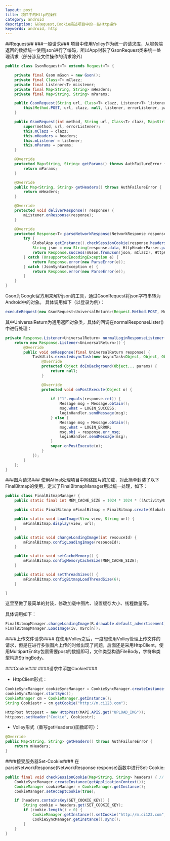 ```yaml
---
layout: post
title: 项目中的Http的操作
category: android
description: 从Request,Cookie简述项目中的一些Http操作
keywords: android, http
---
```



##Request##
###一般请求###
项目中使用Volley作为统一的请求库，从服务端返回的数据统一使用json进行了编码，所以App封装了GsonRequest类来统一处理请求（部分涉及文件操作的请求除外）


```java
public class GsonRequest<T> extends Request<T> {

	private final Gson mGson = new Gson();
	private final Class<T> mClazz;
	private final Listener<T> mListener;
	private final Map<String, String> mHeaders;
	private final Map<String, String> mParams;

	public GsonRequest(String url, Class<T> clazz, Listener<T> listener, ErrorListener errorListener, Map<String, String> params) {
		this(Method.POST, url, clazz, null, listener, errorListener, params);
	}

	public GsonRequest(int method, String url, Class<T> clazz, Map<String, String> headers, Listener<T> listener, ErrorListener errorListener, Map<String, String> params) {
		super(method, url, errorListener);
		this.mClazz = clazz;
		this.mHeaders = headers;
		this.mListener = listener;
		this.mParams = params;
	}

	@Override
	protected Map<String, String> getParams() throws AuthFailureError {
		return mParams;
	}

	@Override
	public Map<String, String> getHeaders() throws AuthFailureError {
		return mHeaders;
	}

	@Override
	protected void deliverResponse(T response) {
		mListener.onResponse(response);
	}

	@Override
	protected Response<T> parseNetworkResponse(NetworkResponse response) {
		try {
			GlobalApp.getInstance().checkSessionCookie(response.headers);
			String json = new String(response.data, HttpHeaderParser.parseCharset(response.headers));
			return Response.success(mGson.fromJson(json, mClazz), HttpHeaderParser.parseCacheHeaders(response));
		} catch (UnsupportedEncodingException e) {
			return Response.error(new ParseError(e));
		} catch (JsonSyntaxException e) {
			return Response.error(new ParseError(e));
		}
	}
}
```

Gson为Google官方用来解析json的工具，通过GsonRequest将json字符串转为Android中的对象。
具体调用如下（以登录为例）：


```java
executeRequest(new GsonRequest<UniversalReturn>(Request.Method.POST, MAPI.APIS.get("NORMALLOGIN"), UniversalReturn.class, GlobalApp.getInstance().getHeader(LoginAty.this), normalLoginResponseListener(), errorListener(), dataMap));
```


其中UniversalReturn为通用返回对象类，具体的回调在normalResponseLister()中进行处理：


```java
private Response.Listener<UniversalReturn> normalLoginResponseListener() {
	return new Response.Listener<UniversalReturn>() {
		@Override
		public void onResponse(final UniversalReturn response) {
			TaskUtils.executeAsyncTask(new AsyncTask<Object, Object, Object>() {
				@Override
				protected Object doInBackground(Object... params) {
					return null;
				}

				@Override
				protected void onPostExecute(Object o) {
	
					if ("1".equals(response.ret)) {
						Message msg = Message.obtain();
						msg.what = LOGIN_SUCCESS;
						loginHandler.sendMessage(msg);
					} else {
						Message msg = Message.obtain();
						msg.what = LOGIN_ERROR;
						msg.obj = response.err_msg;
						loginHandler.sendMessage(msg);
					}
					super.onPostExecute(o);
				}
			});
		}
	};
}
```


###图片请求###
使用Afinal处理项目中网络图片的加载，对此简单封装了以下FinalBitmap的使用，定义了FinalBitmapManager用以统一处理，如下：


```java
public class FinalBitmapManager {
	public static final int MEM_CACHE_SIZE = 1024 * 1024 * ((ActivityManager) GlobalApp.getInstance().getContext().getSystemService(Context.ACTIVITY_SERVICE)).getMemoryClass() / 3;

	public static FinalBitmap mFinalBitmap = FinalBitmap.create(GlobalApp.getInstance().getApplicationContext());

	public static void LoadImage(View view, String url) {
		mFinalBitmap.display(view, url);
	}

	public static void changeLoadingImage(int resouceId) {
		mFinalBitmap.configLoadingImage(resouceId);
	}

	public static void setCacheMemory() {
		mFinalBitmap.configMemoryCacheSize(MEM_CACHE_SIZE);
	}

	public static void setThreadSizes() {
		mFinalBitmap.configBitmapLoadThreadSize(6);
	}

}
```


这里至做了最简单的封装，修改加载中图片、设置缓存大小、线程数量等。


具体调用如下：


```java
FinalBitmapManager.changeLoadingImage(R.drawable.default_advertisement);
FinalBitmapManager.LoadImage(iv, mSrc[n]);
```

####上传文件请求####
在使用Volley之后，一度想使用Volley管理上传文件的请求，但是在进行多张图片上传的时候出现了问题，后面还是采用HttpClient，使用MultipartEntity包裹需要post的数据即可，文件类型构造FileBody，字符串类型构造StringBody。


###Cookie###
####请求中添加Cookie####
+ HttpClient形式：


```java
CookieSyncManager cookieSyncManager = CookieSyncManager.createInstance(BBSDetailPageNativeAty.this);
cookieSyncManager.startSync();
CookieManager cm = CookieManager.getInstance();
String Cookiestr = cm.getCookie("http://m.ci123.com");

HttpPost httppost = new HttpPost(MAPI.APIS.get("UPLOAD_IMG"));
httppost.setHeader("Cookie", Cookiestr);
```

+ Volley形式（重写getHeaders()函数即可）：


```java
@Override
public Map<String, String> getHeaders() throws AuthFailureError {
	return mHeaders;
}
```

####接受服务器Set-Cookie####
在parseNetworkResponse(NetworkResponse response)函数中进行Set-Cookie:


```java
public final void checkSessionCookie(Map<String, String> headers) { // 解析Http请求中header
	CookieSyncManager.createInstance(getApplicationContext());
	CookieManager cookieManager = CookieManager.getInstance();
	cookieManager.setAcceptCookie(true);

	if (headers.containsKey(SET_COOKIE_KEY)) {
		String cookie = headers.get(SET_COOKIE_KEY);
		if (cookie.length() > 0) {
			CookieManager.getInstance().setCookie("http://m.ci123.com", cookie);
			CookieSyncManager.getInstance().sync();
		}
	}
}
```
